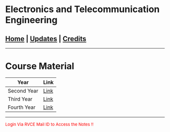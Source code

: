 # Electronics and Telecommunication Engineering

## [Home](../main/index.md) | [Updates](../main/updates.md) | [Credits](../main/credits.md)

---

# Course Material

| Year             | Link                                                                                              |
| --------------------------- | ------------------------------------------------------------------------------------------------- |
| Second Year                 | [Link](https://drive.google.com/drive/folders/1klj61STwZsD_SNfdif0IunWdvP7Wn4mK?usp=share_link)   |
| Third Year                  | [Link](https://drive.google.com/drive/folders/12XCrYPbtviA6lamHfgAzwRkGn2WTi9_C?usp=sharing)      |
| Fourth Year                 | [Link](https://drive.google.com/drive/folders/1AUvGpldfFRPSRvoESd86f8ViCahZIrDo?usp=share_link)   |

---

<p style="color:red; font-size:small;">
  Login Via RVCE Mail ID to Access the Notes !!
</p>
